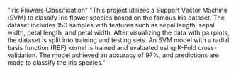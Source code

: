 "Iris Flowers Classification" 
"This project utilizes a Support Vector Machine (SVM) to classify iris flower species based on the famous Iris dataset. The dataset includes 150 samples with features such as sepal length, sepal width, petal length, and petal width. After visualizing the data with pairplots, the dataset is split into training and testing sets. An SVM model with a radial basis function (RBF) kernel is trained and evaluated using K-Fold cross-validation. The model achieved an accuracy of 97%, and predictions are made to classify the iris species." 
